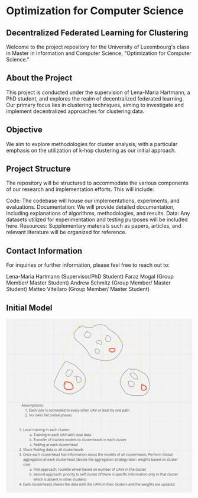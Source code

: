 # Optimization for Computer Science

## Decentralized Federated Learning for Clustering

Welcome to the project repository for the University of Luxembourg's class in Master in Information and Computer Science, "Optimization for Computer Science."

## About the Project

This project is conducted under the supervision of Lena-Maria Hartmann, a PhD student, and explores the realm of decentralized federated learning. Our primary focus lies in clustering techniques, aiming to investigate and implement decentralized approaches for clustering data.

## Objective

We aim to explore methodologies for cluster analysis, with a particular emphasis on the utilization of k-hop clustering as our initial approach.

## Project Structure

The repository will be structured to accommodate the various components of our research and implementation efforts. This will include:

Code: The codebase will house our implementations, experiments, and evaluations.
Documentation: We will provide detailed documentation, including explanations of algorithms, methodologies, and results.
Data: Any datasets utilized for experimentation and testing purposes will be included here.
Resources: Supplementary materials such as papers, articles, and relevant literature will be organized for reference.

## Contact Information

For inquiries or further information, please feel free to reach out to:

Lena-Maria Hartmann (Supervisor/PhD Student)
Faraz Mogal (Group Member/ Master Student)
Andrew Schmitz (Group Member/ Master Student)
Matteo Vitellaro (Group Member/ Master Student)

## Initial Model

![alt text](image.png)
